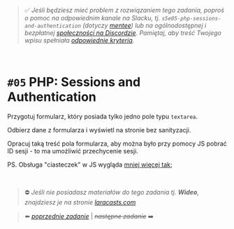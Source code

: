 > :white_check_mark: *Jeśli będziesz mieć problem z rozwiązaniem tego zadania, poproś o pomoc na odpowiednim kanale na Slacku, tj. `s5e05-php-sessions-and-authentication` (dotyczy [mentee](https://devmentor.pl/mentoring-javascript/)) lub na ogólnodostępnej i bezpłatnej [społeczności na Discordzie](https://devmentor.pl/discord). Pamiętaj, aby treść Twojego wpisu spełniała [odpowiednie kryteria](https://devmentor.pl/jak-prosic-o-pomoc/).*

&nbsp;

# `#05` PHP: Sessions and Authentication

Przygotuj formularz, który posiada tylko jedno pole typu `textarea`.

Odbierz dane z formularza i wyświetl na stronie bez sanityzacji.

Opracuj taką treść pola formularza, aby można było przy pomocy JS pobrać ID sesji - to ma umożliwić przechycenie sesji.

PS. Obsługa "ciasteczek" w JS wygląda [mniej więcej tak]('https://www.w3schools.com/js/js_cookies.asp'); 


&nbsp;
> :no_entry: *Jeśli nie posiadasz materiałów do tego zadania tj. **Wideo**, znajdziesz je na stronie [laracasts.com](https://laracasts.com/referral/bogolubow)*

> :arrow_left: [*poprzednie zadanie*](./../04) | ~~*następne zadanie*~~ :arrow_right:
